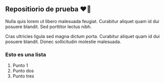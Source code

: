 ## Repositiorio de prueba ❤💜
Nulla quis lorem ut libero malesuada feugiat. Curabitur aliquet quam id dui posuere blandit. Sed porttitor lectus nibh.

Cras ultricies ligula sed magna dictum porta. Curabitur aliquet quam id dui posuere blandit. Donec sollicitudin molestie malesuada.
### Esto es una lista
1. Punto 1
2. Punto dos
3. Punto tres